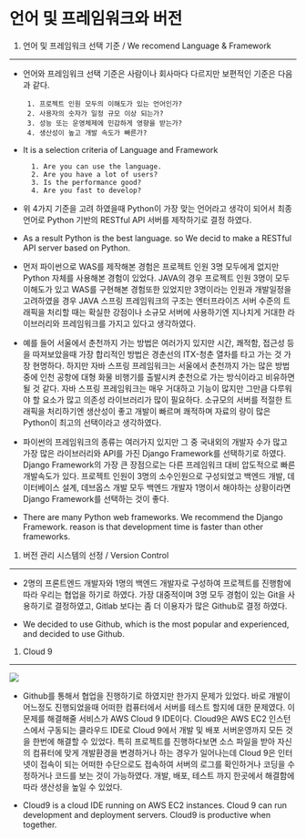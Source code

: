 언어 및 프레임워크와 버전 
==========================================================================================
1. 언어 및 프레임워크 선택 기준 / We recomend Language & Framework
------------------------------------------------------------------------------------------
 - 언어와 프레임워크 선택 기준은 사람이나 회사마다 다르지만 보편적인 기준은 다음과 같다.
        
        1. 프로젝트 인원 모두의 이해도가 있는 언어인가?
        2. 사용자의 숫자가 일정 규모 이상 되는가?
        3. 성능 또는 운영체제에 민감하게 영향을 받는가?
        4. 생산성이 높고 개발 속도가 빠른가?

- It is a selection criteria of Language and Framework

        1. Are you can use the language.
        2. Are you have a lot of users?
        3. Is the performance good?
        4. Are you fast to develop?

- 위 4가지 기준을 고려 하였을때 Python이 가장 맞는 언어라고 생각이 되어서 최종 언어로 Python 기반의 RESTful API 서버를 제작하기로 결정 하였다.

- As a result Python is the best language. so We decid to make a RESTful API server based on Python.

- 먼저 파이썬으로 WAS를 제작해본 경험은 프로젝트 인원 3명 모두에게 없지만 Python 자체를 사용해본 경험이 있었다. JAVA의 경우 프로젝트 인원 3명이 모두 이해도가 있고 WAS를 구현해본 경험또한 있었지만 3명이라는 인원과 개발일정을 고려하였을 경우 JAVA 스프링 프레임워크의 구조는 엔터프라이즈 서버 수준의 트래픽을 처리할 때는 확실한 강점이나 소규모 서버에 사용하기엔 지나치게 거대한 라이브러리와 프레임워크를 가지고 있다고 생각하였다. 

- 예를 들어 서울에서 춘천까지 가는 방법은 여러가지 있지만 시간, 쾌적함, 접근성 등을 따져보았을때 가장 합리적인 방법은 경춘선의 ITX-청춘 열차를 타고 가는 것 가장 현명하다. 하지만 자바 스프링 프레임워크는 서울에서 춘천까지 가는 많은 방법 중에 인천 공항에 대형 화물 비행기를 출발시켜 춘천으로 가는 방식이라고 비유하면 될 것 같다. 자바 스프링 프레임워크는 매우 거대하고 기능이 많지만 그만큼 다루워야 할 요소가 많고 의존성 라이브러리가 많이 필요하다. 소규모의 서버를 적절한 트래픽을 처리하기엔 생산성이 좋고 개발이 빠르며 쾌적하며 자료의 량이 많은 Python이 최고의 선택이라고 생각하였다.

- 파이썬의 프레임워크의 종류는 여러가지 있지만 그 중 국내외의 개발자 수가 많고 가장 많은 라이브러리와 API를 가진 Django Framework를 선택하기로 하였다. Django Framework의 가장 큰 장점으로는 다른 프레임워크 대비 압도적으로 빠른 개발속도가 있다. 프로젝트 인원이 3명의 소수인원으로 구성되었고 백엔드 개발, 데이터베이스 설계, 데브옵스 개발 모두 백엔드 개발자 1명이서 해야하는 상황이라면 Django Framework를 선택하는 것이 좋다.

- There are many Python web frameworks.  We recommend the Django Framework. reason is that development time is faster than other frameworks.

1. 버전 관리 시스템의 선정 / Version Control
------------------------------------------------------------------------------------------
- 2명의 프론트엔드 개발자와 1명의 백엔드 개발자로 구성하여 프로젝트를 진행함에 따라 우리는 협업을 하기로 하였다. 가장 대중적이며 3명 모두 경험이 있는 Git을 사용하기로 결정하였고, Gitlab 보다는 좀 더 이용자가 많은 Github로 결정 하였다.

- We decided to use Github, which is the most popular and experienced, and decided to use Github.

1. Cloud 9
------------------------------------------------------------------------------------------

<img src="https://bumarket.s3.ap-northeast-2.amazonaws.com/BuMarket+AWS+Cloud9.png">

- Github를 통해서 협업을 진행하기로 하였지만 한가지 문제가 있었다. 바로 개발이 어느정도 진행되었을때 어떠한 컴퓨터에서 서버를 테스트 할지에 대한 문제였다. 이 문제를 해결해줄 서비스가 AWS Cloud 9 IDE이다. Cloud9은 AWS EC2 인스턴스에서 구동되는 클라우드 IDE로 Cloud 9에서 개발 및 배포 서버운영까지 모든 것을 한번에 해결할 수 있었다. 특히 프로젝트를 진행하다보면 소스 파일을 받아 자신의 컴퓨터에 맞게 개발환경을 변경하거나 하는 경우가 일어나는데 Cloud 9은 인터넷이 접속이 되는 어떠한 수단으로도 접속하여 서버의 로그를 확인하거나 코딩을 수정하거나 코드를 보는 것이 가능하였다. 개발, 배포, 테스트 까지 한곳에서 해결함에 따라 생산성을 높일 수 있었다.

- Cloud9 is a cloud IDE running on AWS EC2 instances. Cloud 9 can run development and deployment servers. Cloud9 is productive when together.